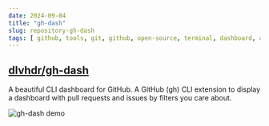 ```yaml
---
date: 2024-09-04
title: "gh-dash"
slug: repository-gh-dash
tags: [ github, tools, git, github, open-source, terminal, dashboard, application ]
---
```




## [dlvhdr/gh-dash][1]

A beautiful CLI dashboard for GitHub. A GitHub (gh) CLI extension to display a dashboard with pull requests and issues by filters you care about.

![gh-dash demo][2]



  [1]: https://github.com/dlvhdr/gh-dash
  [2]: https://user-images.githubusercontent.com/6196971/198704107-6775a0ba-669d-418b-9ae9-59228aaa84d1.gif
